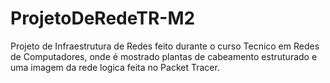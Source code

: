 # ProjetoDeRedeTR-M2
Projeto de Infraestrutura de Redes feito durante o curso Tecnico em Redes de Computadores, onde é mostrado plantas de cabeamento estruturado e uma imagem da rede logica feita no Packet Tracer.
